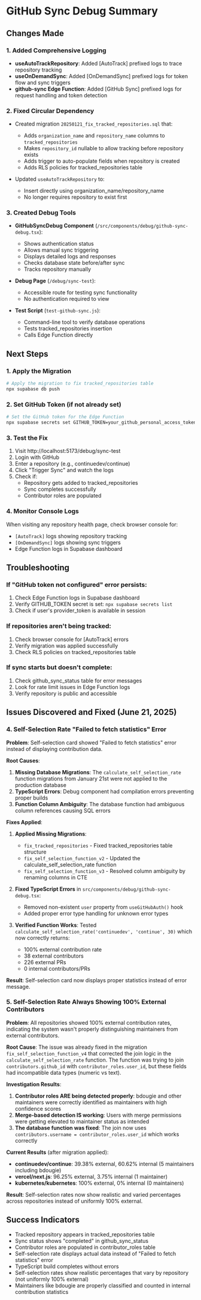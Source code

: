 # GitHub Sync Debug Summary

## Changes Made

### 1. Added Comprehensive Logging
- **useAutoTrackRepository**: Added [AutoTrack] prefixed logs to trace repository tracking
- **useOnDemandSync**: Added [OnDemandSync] prefixed logs for token flow and sync triggers
- **github-sync Edge Function**: Added [GitHub Sync] prefixed logs for request handling and token detection

### 2. Fixed Circular Dependency
- Created migration `20250121_fix_tracked_repositories.sql` that:
  - Adds `organization_name` and `repository_name` columns to `tracked_repositories`
  - Makes `repository_id` nullable to allow tracking before repository exists
  - Adds trigger to auto-populate fields when repository is created
  - Adds RLS policies for tracked_repositories table

- Updated `useAutoTrackRepository` to:
  - Insert directly using organization_name/repository_name
  - No longer requires repository to exist first

### 3. Created Debug Tools
- **GitHubSyncDebug Component** (`/src/components/debug/github-sync-debug.tsx`):
  - Shows authentication status
  - Allows manual sync triggering
  - Displays detailed logs and responses
  - Checks database state before/after sync
  - Tracks repository manually

- **Debug Page** (`/debug/sync-test`):
  - Accessible route for testing sync functionality
  - No authentication required to view

- **Test Script** (`test-github-sync.js`):
  - Command-line tool to verify database operations
  - Tests tracked_repositories insertion
  - Calls Edge Function directly

## Next Steps

### 1. Apply the Migration
```bash
# Apply the migration to fix tracked_repositories table
npx supabase db push
```

### 2. Set GitHub Token (if not already set)
```bash
# Set the GitHub token for the Edge Function
npx supabase secrets set GITHUB_TOKEN=your_github_personal_access_token
```

### 3. Test the Fix
1. Visit http://localhost:5173/debug/sync-test
2. Login with GitHub
3. Enter a repository (e.g., continuedev/continue)
4. Click "Trigger Sync" and watch the logs
5. Check if:
   - Repository gets added to tracked_repositories
   - Sync completes successfully
   - Contributor roles are populated

### 4. Monitor Console Logs
When visiting any repository health page, check browser console for:
- `[AutoTrack]` logs showing repository tracking
- `[OnDemandSync]` logs showing sync triggers
- Edge Function logs in Supabase dashboard

## Troubleshooting

### If "GitHub token not configured" error persists:
1. Check Edge Function logs in Supabase dashboard
2. Verify GITHUB_TOKEN secret is set: `npx supabase secrets list`
3. Check if user's provider_token is available in session

### If repositories aren't being tracked:
1. Check browser console for [AutoTrack] errors
2. Verify migration was applied successfully
3. Check RLS policies on tracked_repositories table

### If sync starts but doesn't complete:
1. Check github_sync_status table for error messages
2. Look for rate limit issues in Edge Function logs
3. Verify repository is public and accessible

## Issues Discovered and Fixed (June 21, 2025)

### 4. Self-Selection Rate "Failed to fetch statistics" Error
**Problem**: Self-selection card showed "Failed to fetch statistics" error instead of displaying contribution data.

**Root Causes**:
1. **Missing Database Migrations**: The `calculate_self_selection_rate` function migrations from January 21st were not applied to the production database
2. **TypeScript Errors**: Debug component had compilation errors preventing proper builds
3. **Function Column Ambiguity**: The database function had ambiguous column references causing SQL errors

**Fixes Applied**:
1. **Applied Missing Migrations**:
   - `fix_tracked_repositories` - Fixed tracked_repositories table structure
   - `fix_self_selection_function_v2` - Updated the calculate_self_selection_rate function
   - `fix_self_selection_function_v3` - Resolved column ambiguity by renaming columns in CTE

2. **Fixed TypeScript Errors** in `src/components/debug/github-sync-debug.tsx`:
   - Removed non-existent `user` property from `useGitHubAuth()` hook
   - Added proper error type handling for unknown error types

3. **Verified Function Works**: Tested `calculate_self_selection_rate('continuedev', 'continue', 30)` which now correctly returns:
   - 100% external contribution rate
   - 38 external contributors
   - 226 external PRs
   - 0 internal contributors/PRs

**Result**: Self-selection card now displays proper statistics instead of error message.

### 5. Self-Selection Rate Always Showing 100% External Contributors
**Problem**: All repositories showed 100% external contribution rates, indicating the system wasn't properly distinguishing maintainers from external contributors.

**Root Cause**: The issue was already fixed in the migration `fix_self_selection_function_v4` that corrected the join logic in the `calculate_self_selection_rate` function. The function was trying to join `contributors.github_id` with `contributor_roles.user_id`, but these fields had incompatible data types (numeric vs text).

**Investigation Results**:
1. **Contributor roles ARE being detected properly**: bdougie and other maintainers were correctly identified as maintainers with high confidence scores
2. **Merge-based detection IS working**: Users with merge permissions were getting elevated to maintainer status as intended
3. **The database function was fixed**: The join now uses `contributors.username = contributor_roles.user_id` which works correctly

**Current Results** (after migration applied):
- **continuedev/continue**: 39.38% external, 60.62% internal (5 maintainers including bdougie)
- **vercel/next.js**: 96.25% external, 3.75% internal (1 maintainer)  
- **kubernetes/kubernetes**: 100% external, 0% internal (0 maintainers)

**Result**: Self-selection rates now show realistic and varied percentages across repositories instead of uniformly 100% external.

## Success Indicators
- Tracked repository appears in tracked_repositories table
- Sync status shows "completed" in github_sync_status
- Contributor roles are populated in contributor_roles table
- Self-selection rate displays actual data instead of "Failed to fetch statistics" error
- TypeScript build completes without errors
- Self-selection rates show realistic percentages that vary by repository (not uniformly 100% external)
- Maintainers like bdougie are properly classified and counted in internal contribution statistics